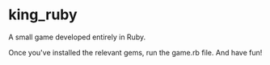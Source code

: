# king_ruby
A small game developed entirely in Ruby.

Once you've installed the relevant gems, run the game.rb file. And have fun!
